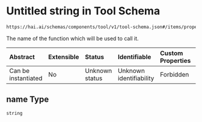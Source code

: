 # Untitled string in Tool Schema

```txt
https://hai.ai/schemas/components/tool/v1/tool-schema.json#/items/properties/function/properties/name
```

The name of the function which will be used to call it.

| Abstract            | Extensible | Status         | Identifiable            | Custom Properties | Additional Properties | Access Restrictions | Defined In                                                                                     |
| :------------------ | :--------- | :------------- | :---------------------- | :---------------- | :-------------------- | :------------------ | :--------------------------------------------------------------------------------------------- |
| Can be instantiated | No         | Unknown status | Unknown identifiability | Forbidden         | Allowed               | none                | [tool.schema.json\*](../../schemas/components/tool/v1/tool.schema.json "open original schema") |

## name Type

`string`
